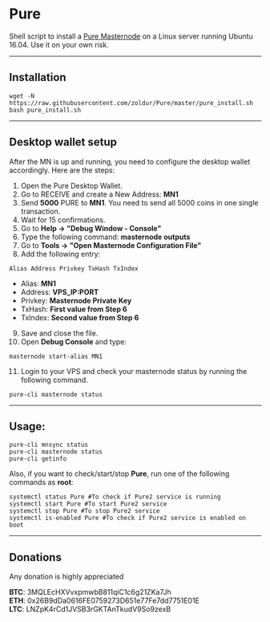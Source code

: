 # Pure
Shell script to install a [Pure Masternode](https://purealt.org) on a Linux server running Ubuntu 16.04. Use it on your own risk.
***

## Installation
```
wget -N https://raw.githubusercontent.com/zoldur/Pure/master/pure_install.sh
bash pure_install.sh
```
***

## Desktop wallet setup  

After the MN is up and running, you need to configure the desktop wallet accordingly. Here are the steps:  
1. Open the Pure Desktop Wallet.  
2. Go to RECEIVE and create a New Address: **MN1**  
3. Send **5000** PURE to **MN1**. You need to send all 5000 coins in one single transaction.
4. Wait for 15 confirmations.  
5. Go to **Help -> "Debug Window - Console"**  
6. Type the following command: **masternode outputs**  
7. Go to **Tools -> "Open Masternode Configuration File"**
8. Add the following entry:
```
Alias Address Privkey TxHash TxIndex
```
* Alias: **MN1**
* Address: **VPS_IP:PORT**
* Privkey: **Masternode Private Key**
* TxHash: **First value from Step 6**
* TxIndex:  **Second value from Step 6**
9. Save and close the file.
10. Open **Debug Console** and type:
```
masternode start-alias MN1
```
11. Login to your VPS and check your masternode status by running the following command.
```
pure-cli masternode status
```
***

## Usage:
```
pure-cli mnsync status
pure-cli masternode status  
pure-cli getinfo
```
Also, if you want to check/start/stop **Pure**, run one of the following commands as **root**:

```
systemctl status Pure #To check if Pure2 service is running
systemctl start Pure #To start Pure2 service
systemctl stop Pure #To stop Pure2 service
systemctl is-enabled Pure #To check if Pure2 service is enabled on boot
```  
***

## Donations

Any donation is highly appreciated

**BTC**: 3MQLEcHXVvxpmwbB811qiC1c6g21ZKa7Jh  
**ETH**: 0x26B9dDa0616FE0759273D651e77Fe7dd7751E01E  
**LTC**: LNZpK4rCd1JVSB3rGKTAnTkudV9So9zexB  
